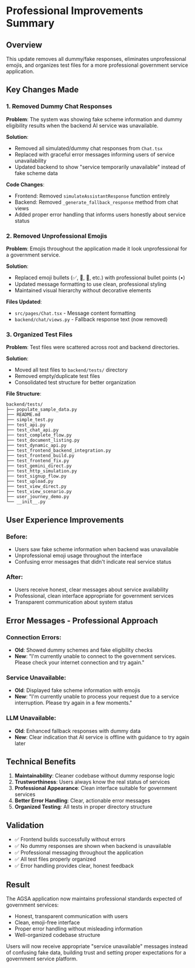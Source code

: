 # Professional Improvements Summary

## Overview
This update removes all dummy/fake responses, eliminates unprofessional emojis, and organizes test files for a more professional government service application.

## Key Changes Made

### 1. Removed Dummy Chat Responses
**Problem**: The system was showing fake scheme information and dummy eligibility results when the backend AI service was unavailable.

**Solution**: 
- Removed all simulated/dummy chat responses from `Chat.tsx`
- Replaced with graceful error messages informing users of service unavailability
- Updated backend to show "service temporarily unavailable" instead of fake scheme data

**Code Changes**:
- Frontend: Removed `simulateAssistantResponse` function entirely
- Backend: Removed `_generate_fallback_response` method from chat views
- Added proper error handling that informs users honestly about service status

### 2. Removed Unprofessional Emojis
**Problem**: Emojis throughout the application made it look unprofessional for a government service.

**Solution**:
- Replaced emoji bullets (✅, 📄, 🎯, etc.) with professional bullet points (•)
- Updated message formatting to use clean, professional styling
- Maintained visual hierarchy without decorative elements

**Files Updated**:
- `src/pages/Chat.tsx` - Message content formatting
- `backend/chat/views.py` - Fallback response text (now removed)

### 3. Organized Test Files
**Problem**: Test files were scattered across root and backend directories.

**Solution**:
- Moved all test files to `backend/tests/` directory
- Removed empty/duplicate test files
- Consolidated test structure for better organization

**File Structure**:
```
backend/tests/
├── populate_sample_data.py
├── README.md
├── simple_test.py
├── test_api.py
├── test_chat_api.py
├── test_complete_flow.py
├── test_document_listing.py
├── test_dynamic_api.py
├── test_frontend_backend_integration.py
├── test_frontend_build.py
├── test_frontend_fix.py
├── test_gemini_direct.py
├── test_http_simulation.py
├── test_signup_flow.py
├── test_upload.py
├── test_view_direct.py
├── test_view_scenario.py
├── user_journey_demo.py
└── __init__.py
```

## User Experience Improvements

### Before:
- Users saw fake scheme information when backend was unavailable
- Unprofessional emoji usage throughout the interface
- Confusing error messages that didn't indicate real service status

### After:
- Users receive honest, clear messages about service availability
- Professional, clean interface appropriate for government services
- Transparent communication about system status

## Error Messages - Professional Approach

### Connection Errors:
- **Old**: Showed dummy schemes and fake eligibility checks
- **New**: "I'm currently unable to connect to the government services. Please check your internet connection and try again."

### Service Unavailable:
- **Old**: Displayed fake scheme information with emojis
- **New**: "I'm currently unable to process your request due to a service interruption. Please try again in a few moments."

### LLM Unavailable:
- **Old**: Enhanced fallback responses with dummy data
- **New**: Clear indication that AI service is offline with guidance to try again later

## Technical Benefits

1. **Maintainability**: Cleaner codebase without dummy response logic
2. **Trustworthiness**: Users always know the real status of services
3. **Professional Appearance**: Clean interface suitable for government services
4. **Better Error Handling**: Clear, actionable error messages
5. **Organized Testing**: All tests in proper directory structure

## Validation

- ✅ Frontend builds successfully without errors
- ✅ No dummy responses are shown when backend is unavailable
- ✅ Professional messaging throughout the application
- ✅ All test files properly organized
- ✅ Error handling provides clear, honest feedback

## Result

The AGSA application now maintains professional standards expected of government services:
- Honest, transparent communication with users
- Clean, emoji-free interface
- Proper error handling without misleading information
- Well-organized codebase structure

Users will now receive appropriate "service unavailable" messages instead of confusing fake data, building trust and setting proper expectations for a government service platform.
